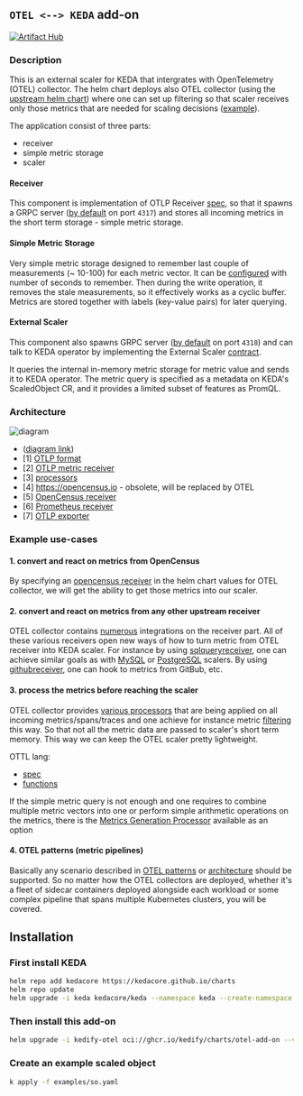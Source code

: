 ## `OTEL <--> KEDA` add-on

[![Artifact Hub](https://img.shields.io/endpoint?url=https://artifacthub.io/badge/repository/otel-add-on)](https://artifacthub.io/packages/search?repo=otel-add-on)

### Description

This is an external scaler for KEDA that intergrates with OpenTelemetry (OTEL) collector. The helm chart deploys also OTEL
collector (using the [upstream helm chart](https://github.com/open-telemetry/opentelemetry-helm-charts)) where one can set up
filtering so that scaler receives only those metrics that are needed for scaling decisions 
([example](https://github.com/kedify/otel-add-on/blob/v0.0.0-1/helmchart/otel-add-on/values.yaml#L133-L147)).

The application consist of three parts:
- receiver
- simple metric storage
- scaler

#### Receiver

This component is implementation of OTLP Receiver [spec](https://github.com/open-telemetry/opentelemetry-collector-contrib/tree/main/receiver/opencensusreceiver),
so that it spawns a GRPC server ([by default](https://github.com/kedify/otel-add-on/blob/v0.0.0-1/helmchart/otel-add-on/values.yaml#L60) on port `4317`)
and stores all incoming metrics in the short term storage - simple metric storage.

#### Simple Metric Storage

Very simple metric storage designed to remember last couple of measurements (~ 10-100) for each metric vector. It can be 
[configured](https://github.com/kedify/otel-add-on/blob/v0.0.0-1/helmchart/otel-add-on/values.yaml#L11-L12)
with number of seconds to remember. Then during the write operation, it removes the stale measurements, so it effectively works as a
cyclic buffer. Metrics are stored together with labels (key-value pairs) for later querying.

#### External Scaler

This component also spawns GRPC server ([by default](https://github.com/kedify/otel-add-on/blob/v0.0.0-1/helmchart/otel-add-on/values.yaml#L61) on port `4318`)
and can talk to KEDA operator by implementing the External Scaler [contract](https://keda.sh/docs/2.15/concepts/external-scalers/).

It queries the internal in-memory metric storage for metric value and sends it to KEDA operator. The metric query is specified as a metadata on KEDA's
ScaledObject CR, and it provides a limited subset of features as PromQL.

### Architecture
![diagram](./diagram.png "Diagram")
- ([diagram link](https://excalidraw.com/#json=P5ptHj7eQHF3qpCyDDehT,gVJvYLtm0qVR2sStjUlapA))
- [1] [OTLP format](https://pkg.go.dev/go.opentelemetry.io/otel/exporters/otlp/otlpmetric/otlpmetricgrpc)
- [2] [OTLP metric receiver](https://github.com/open-telemetry/opentelemetry-collector/blob/d17559b6e89a6f97b6800a6538bbf82430d94678/receiver/otlpreceiver/otlp.go#L101)
- [3] [processors](https://github.com/open-telemetry/opentelemetry-collector-contrib/tree/main/processor)
- [4] https://opencensus.io - obsolete, will be replaced by OTEL
- [5] [OpenCensus receiver](https://github.com/open-telemetry/opentelemetry-collector-contrib/tree/main/receiver/opencensusreceiver)
- [6] [Prometheus receiver](https://github.com/open-telemetry/opentelemetry-collector-contrib/tree/main/receiver/prometheusreceiver)
- [7] [OTLP exporter](https://github.com/open-telemetry/opentelemetry-collector/blob/main/exporter/otlpexporter/README.md)

### Example use-cases

#### 1. convert and react on metrics from OpenCensus

By specifying an [opencensus receiver](https://github.com/kedify/otel-add-on/blob/v0.0.0-1/helmchart/otel-add-on/values.yaml#L112) in the helm chart values for OTEL collector,
we will get the ability to get those metrics into our scaler.

#### 2. convert and react on metrics from any other upstream receiver
OTEL collector contains [numerous](https://github.com/open-telemetry/opentelemetry-collector-contrib/tree/main/receiver) integrations on the receiver part.
All of these various receivers open new ways of how to turn metric from OTEL receiver into KEDA scaler. For instance by using 
[sqlqueryreceiver](https://github.com/open-telemetry/opentelemetry-collector-contrib/tree/main/receiver/sqlqueryreceiver), one can achieve similar goals as with
[MySQL](https://keda.sh/docs/2.15/scalers/mysql/) or [PostgreSQL](https://keda.sh/docs/2.15/scalers/postgresql/) scalers. 
By using [githubreceiver](https://github.com/open-telemetry/opentelemetry-collector-contrib/tree/main/receiver/githubreceiver), one can hook to
metrics from GitBub, etc.

#### 3. process the metrics before reaching the scaler
OTEL collector provides [various processors](https://github.com/open-telemetry/opentelemetry-collector-contrib/tree/main/processor)
that are being applied on all incoming metrics/spans/traces and one achieve for instance metric [filtering](https://github.com/kedify/otel-add-on/blob/v0.0.0-1/helmchart/otel-add-on/values.yaml#L138-L143)
this way. So that not all the metric data are passed to scaler's short term memory. This way we can keep the OTEL scaler pretty lightweight.

OTTL lang:
- [spec](https://github.com/open-telemetry/opentelemetry-collector-contrib/blob/main/pkg/ottl/LANGUAGE.md)
- [functions](https://github.com/open-telemetry/opentelemetry-collector-contrib/tree/main/pkg/ottl/ottlfuncs)

If the simple metric query is not enough and one requires to combine multiple metric vectors into one or perform simple
arithmetic operations on the metrics, there is the [Metrics Generation Processor](https://github.com/open-telemetry/opentelemetry-collector-contrib/tree/main/processor/metricsgenerationprocessor)
available as an option

#### 4. OTEL patterns (metric pipelines)
Basically any scenario described in [OTEL patterns](https://github.com/jpkrohling/opentelemetry-collector-deployment-patterns) or [architecture](https://opentelemetry.io/docs/collector/architecture/)
should be supported. So no matter how the OTEL collectors are deployed, whether it's a fleet of sidecar containers deployed alongside each workload or
some complex pipeline that spans multiple Kubernetes clusters, you will be covered.

## Installation

### First install KEDA
```bash
helm repo add kedacore https://kedacore.github.io/charts
helm repo update
helm upgrade -i keda kedacore/keda --namespace keda --create-namespace
```

### Then install this add-on
```bash
helm upgrade -i kedify-otel oci://ghcr.io/kedify/charts/otel-add-on --version=v0.0.1
```

### Create an example scaled object
```bash
k apply -f examples/so.yaml
```
